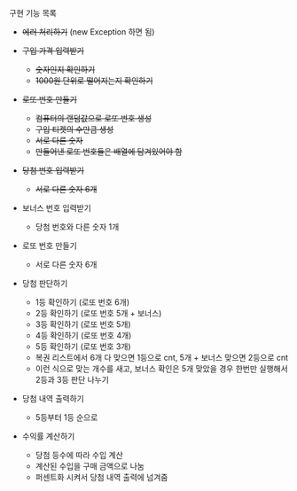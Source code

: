 구현 기능 목록

- ~~에러 처리하기~~ (new Exception 하면 됨)

- ~~구입 가격 입력받기~~ 
  - ~~숫자인지 확인하기~~
  - ~~1000원 단위로 떨어지는지 확인하기~~

- ~~로또 번호 만들기~~
  - ~~컴퓨터의 랜덤값으로 로또 번호 생성~~
  - ~~구입 티켓의 수만큼 생성~~
  - ~~서로 다른 숫자~~
  - ~~만들어낸 로또 번호들은 배열에 담겨있어야 함~~


- ~~당첨 번호 입력받기~~
  - ~~서로 다른 숫자 6개~~

- 보너스 번호 입력받기
    - 당첨 번호와 다른 숫자 1개


- 로또 번호 만들기
    - 서로 다른 숫자 6개
  
- 당첨 판단하기
  - 1등 확인하기 (로또 번호 6개)
  - 2등 확인하기 (로또 번호 5개 + 보너스)
  - 3등 확인하기 (로또 번호 5개)
  - 4등 확인하기 (로또 번호 4개)
  - 5등 확인하기 (로또 번호 3개)
  - 복권 리스트에서 6개 다 맞으면 1등으로 cnt, 5개 + 보너스 맞으면 2등으로 cnt
  - 이런 식으로 맞는 개수를 새고, 보너스 확인은 5개 맞았을 경우 한번만 실행해서 2등과 3등 판단 나누기
  

- 당첨 내역 출력하기
  - 5등부터 1등 순으로

- 수익률 계산하기
  - 당첨 등수에 따라 수입 계산
  - 계산된 수입을 구매 금액으로 나눔
  - 퍼센트화 시켜서 당첨 내역 출력에 넘겨줌
